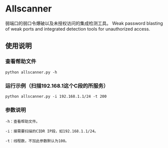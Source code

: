 # Allscanner
弱端口的弱口令爆破以及未授权访问的集成检测工具。 
Weak password blasting of weak ports and integrated detection tools for unauthorized access.



## 使用说明 ##

### 查看帮助文件 ###

`python allscanner.py -h`



### 运行示例（扫描192.168.1这个C段的所服务） ###

`python allscanner.py -i 192.168.1.1/24 -t 200`



### 参数说明

`-h：查看帮助文件。`

`-i：接需要扫描的CIDR IP段，如192.168.1.1/24。`

`-t：线程数，不加此参数默认为100。`